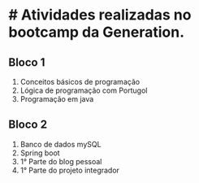 
<h1 color: red># Atividades realizadas no bootcamp da Generation.</h1>

<h2>Bloco 1</h2>
<ol>
  <li>Conceitos básicos de programação</li>
  <li>Lógica de programação com Portugol</li>
  <li>Programação em java</li>
</ol>

<h2>Bloco 2</h2>
<ol>
  <li>Banco de dados mySQL</li>
  <li>Spring boot</li>
  <li>1° Parte do blog pessoal</li>
  <li>1° Parte do projeto integrador</li>
</ol>
